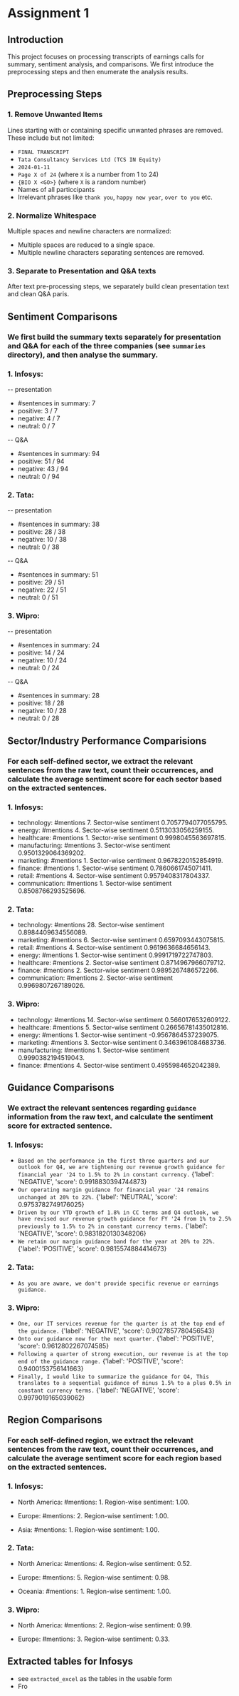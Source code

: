 # Assignment 1

## Introduction

This project focuses on processing transcripts of earnings calls for summary, sentiment analysis, and comparisons. We first introduce the preprocessing steps and then enumerate the analysis results.

## Preprocessing Steps

### 1. Remove Unwanted Items

Lines starting with or containing specific unwanted phrases are removed. These include but not limited:
- `FINAL TRANSCRIPT`
- `Tata Consultancy Services Ltd (TCS IN Equity)`
- `2024-01-11`
- `Page X of 24` (where `X` is a number from 1 to 24)
- `{BIO X <GO>}` (where `X` is a random number)
- Names of all particcipants
- Irrelevant phrases like `thank you`, `happy new year`, `over to you` etc. 

### 2. Normalize Whitespace

Multiple spaces and newline characters are normalized:
- Multiple spaces are reduced to a single space.
- Multiple newline characters separating sentences are removed.

### 3. Separate to Presentation and Q&A texts

After text pre-processing steps, we separately build clean presentation text and clean Q&A paris.

## Sentiment Comparisons
### We first build the summary texts separately for presentation and Q&A for each of the three companies (see `summaries` directory), and then analyse the summary.

### 1. Infosys:
  
-- presentation 
- #sentences in summary: 7
- positive: 3 / 7
- negative: 4 / 7
- neutral: 0 / 7

-- Q&A 
- #sentences in summary: 94
- positive: 51 / 94
- negative: 43 / 94
- neutral: 0 / 94


### 2. Tata: 

-- presentation 
- #sentences in summary: 38
- positive: 28 / 38
- negative: 10 / 38
- neutral: 0 / 38

-- Q&A 
- #sentences in summary: 51
- positive: 29 / 51
- negative: 22 / 51
- neutral: 0 / 51


### 3. Wipro: 

-- presentation 
- #sentences in summary: 24
- positive: 14 / 24
- negative: 10 / 24
- neutral: 0 / 24

-- Q&A 
- #sentences in summary: 28
- positive: 18 / 28
- negative: 10 / 28
- neutral: 0 / 28


## Sector/Industry Performance Comparisions
### For each self-defined sector, we extract the relevant sentences from the raw text, count their occurrences, and calculate the average sentiment score for each sector based on the extracted sentences.

### 1. Infosys: 
- technology: #mentions 7. Sector-wise sentiment 0.7057794077055795.
- energy: #mentions 4. Sector-wise sentiment 0.5113033056259155.
- healthcare: #mentions 1. Sector-wise sentiment 0.9998045563697815.
- manufacturing: #mentions 3. Sector-wise sentiment 0.9501329064369202.
- marketing: #mentions 1. Sector-wise sentiment 0.9678220152854919.
- finance: #mentions 1. Sector-wise sentiment 0.7860661745071411.
- retail: #mentions 4. Sector-wise sentiment 0.9579408317804337.
- communication: #mentions 1. Sector-wise sentiment 0.8508766293525696.

### 2. Tata: 
- technology: #mentions 28. Sector-wise sentiment 0.8984409634556089.
- marketing: #mentions 6. Sector-wise sentiment 0.6597093443075815.
- retail: #mentions 4. Sector-wise sentiment 0.9619636684656143.
- energy: #mentions 1. Sector-wise sentiment 0.9991719722747803.
- healthcare: #mentions 2. Sector-wise sentiment 0.8714967966079712.
- finance: #mentions 2. Sector-wise sentiment 0.9895267486572266.
- communication: #mentions 2. Sector-wise sentiment 0.9969807267189026.

### 3. Wipro: 
- technology: #mentions 14. Sector-wise sentiment 0.5660176532609122.
- healthcare: #mentions 5. Sector-wise sentiment 0.26656781435012816.
- energy: #mentions 1. Sector-wise sentiment -0.9567864537239075.
- marketing: #mentions 3. Sector-wise sentiment 0.3463961084683736.
- manufacturing: #mentions 1. Sector-wise sentiment 0.9990382194519043.
- finance: #mentions 4. Sector-wise sentiment 0.4955984652042389.



## Guidance Comparisons
### We extract the relevant sentences regarding `guidance` information from the raw text, and calculate the sentiment score for extracted sentence.

### 1. Infosys: 
- `Based on the performance in the first three quarters and our outlook for Q4, we are tightening our revenue growth guidance for financial year '24 to 1.5% to 2% in constant currency.` {'label': 'NEGATIVE', 'score': 0.9918830394744873}
- `Our operating margin guidance for financial year '24 remains unchanged at 20% to 22%.` {'label': 'NEUTRAL', 'score': 0.9753782749176025}
- `Driven by our YTD growth of 1.8% in CC terms and Q4 outlook, we have revised our revenue growth guidance for FY '24 from 1% to 2.5% previously to 1.5% to 2% in constant currency terms.` {'label': 'NEGATIVE', 'score': 0.9831820130348206}
- `We retain our margin guidance band for the year at 20% to 22%.` {'label': 'POSITIVE', 'score': 0.9815574884414673}

### 2. Tata:
- `As you are aware, we don't provide specific revenue or
earnings guidance.`

### 3. Wipro: 
- `One, our IT services revenue for the quarter is at the top end of the guidance.` {'label': 'NEGATIVE', 'score': 0.9027857780456543}
- `Onto our guidance now for the next quarter.` {'label': 'POSITIVE', 'score': 0.9612802267074585}
- `Following a quarter of strong execution, our revenue is at the top end of the guidance range.` {'label': 'POSITIVE', 'score': 0.9400153756141663}
- `Finally, I would like to summarize the guidance for Q4, This translates to a sequential guidance of minus 1.5% to a plus 0.5% in constant currency terms.` {'label': 'NEGATIVE', 'score': 0.9979019165039062}



## Region Comparisons
### For each self-defined region, we extract the relevant sentences from the raw text, count their occurrences, and calculate the average sentiment score for each region based on the extracted sentences.

### 1. Infosys: 

- North America:
#mentions: 1.
Region-wise sentiment: 1.00.

- Europe:
#mentions: 2.
Region-wise sentiment: 1.00.

- Asia:
#mentions: 1.
Region-wise sentiment: 1.00.

### 2. Tata: 

- North America:
#mentions: 4.
Region-wise sentiment: 0.52.

- Europe:
#mentions: 5.
Region-wise sentiment: 0.98.

- Oceania:
#mentions: 1.
Region-wise sentiment: 1.00.

### 3. Wipro: 

- North America:
#mentions: 2.
Region-wise sentiment: 0.99.

- Europe:
#mentions: 3.
Region-wise sentiment: 0.33.


## Extracted tables for Infosys
- see `extracted_excel` as the tables in the usable form
- Fro 

